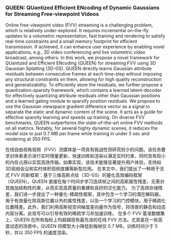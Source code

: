 ### QUEEN: QUantized Efficient ENcoding of Dynamic Gaussians for Streaming Free-viewpoint Videos

Online free-viewpoint video (FVV) streaming is a challenging problem, which is relatively under-explored. It requires incremental on-the-fly updates to a volumetric representation, fast training and rendering to satisfy real-time constraints and a small memory footprint for efficient transmission. If achieved, it can enhance user experience by enabling novel applications, e.g., 3D video conferencing and live volumetric video broadcast, among others. In this work, we propose a novel framework for QUantized and Efficient ENcoding (QUEEN) for streaming FVV using 3D Gaussian Splatting (3D-GS). QUEEN directly learns Gaussian attribute residuals between consecutive frames at each time-step without imposing any structural constraints on them, allowing for high quality reconstruction and generalizability. To efficiently store the residuals, we further propose a quantization-sparsity framework, which contains a learned latent-decoder for effectively quantizing attribute residuals other than Gaussian positions and a learned gating module to sparsify position residuals. We propose to use the Gaussian viewspace gradient difference vector as a signal to separate the static and dynamic content of the scene. It acts as a guide for effective sparsity learning and speeds up training. On diverse FVV benchmarks, QUEEN outperforms the state-of-the-art online FVV methods on all metrics. Notably, for several highly dynamic scenes, it reduces the model size to just 0.7 MB per frame while training in under 5 sec and rendering at 350 FPS.

在线自由视角视频（FVV）流媒体是一项具有挑战性但研究较少的问题。该任务要求对体素表示进行实时增量更新，快速训练和渲染以满足实时约束，同时具有较小的内存占用以实现高效传输。如果实现，该技术能够显著提升用户体验，支持如3D视频会议和实时体积视频直播等新型应用。
在本文中，我们提出了一种用于流式 FVV 的新框架：基于三维高斯点绘（3D-GS）的量化高效编码框架（QUEEN）。QUEEN 直接在每个时间步学习连续帧之间的高斯属性残差，无需对其施加结构性约束，从而实现高质量的重建和良好的泛化能力。
为了高效存储残差，我们进一步提出了一种量化-稀疏性框架，其中包含一个学习的潜在解码器，用于有效量化除高斯位置以外的属性残差，以及一个学习的门控模块，用于稀疏化位置残差。此外，我们利用高斯视空间梯度差向量作为信号，将场景的静态和动态内容分离。此信号可以引导有效的稀疏学习并加速训练。
在多个 FVV 基准数据集上，QUEEN 在所有指标上均超越现有最先进的在线 FVV 方法。尤其是在一些高度动态的场景中，QUEEN 将模型大小降低到每帧仅 0.7 MB，训练时间少于 5 秒，并以 350 FPS 的速度渲染。
